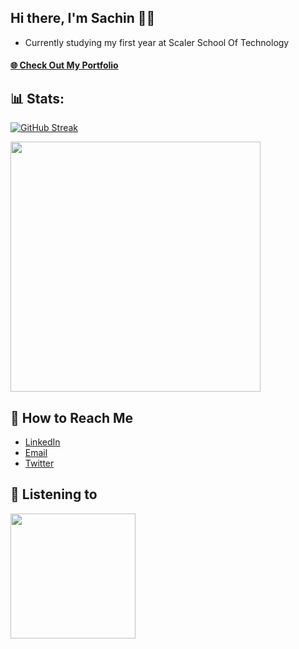 ## Hi there, I'm Sachin 👋🤗

- Currently studying my first year at Scaler School Of Technology

#### [🌐 Check Out My Portfolio](https://terminal-six-eta.vercel.app/)

<!--
**benodiwal/benodiwal** is a ✨ _special_ ✨ repository because its `README.md` (this file) appears on your GitHub profile.

Here are some ideas to get you started:

- 🔭 I’m currently working on ...
- 🌱 I’m currently learning ...
- 👯 I’m looking to collaborate on ...
- 🤔 I’m looking for help with ...
- 💬 Ask me about ...
- 📫 How to reach me: ...
- 😄 Pronouns: ...
- ⚡ Fun fact: ...
-->

##  📊 Stats:
[![GitHub Streak](https://streak-stats.demolab.com?user=benodiwal&theme=dark&hide_border=true&background=1B1B1B&stroke=FFFFFF&fire=FFFFFF&ring=FFFFFF&dates=C1C1C1&currStreakLabel=E2E2E2&currStreakNum=FFFFFF)](https://git.io/streak-stats)  

<img width=400 src='https://github-readme-stats.vercel.app/api?username=benodiwal&theme=vue-dark&show_icons=true&hide_border=true&count_private=true' />  

## 📡 How to Reach Me
- [LinkedIn](https://www.linkedin.com/in/sachin-beniwal-7537b6256/)
- [Email](mailto:sachinbeniwal0101@gmail.com)
- [Twitter](https://x.com/benodiwal)

## 🎵 Listening to
<a href="https://spotify-github-profile.kittinanx.com/api/view?uid=31t7a6c7smng3tfik5bfbkx3ailq&redirect=true">
  <img src="https://spotify-github-profile.kittinanx.com/api/view?uid=31t7a6c7smng3tfik5bfbkx3ailq&cover_image=true&theme=default&show_offline=false&background_color=121212&interchange=false" width="200">
</a>
